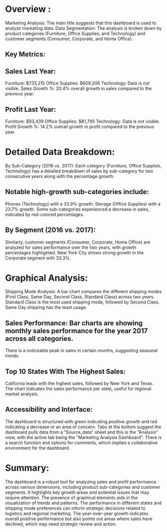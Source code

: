# Overview : 

Marketing Analysis: The main title suggests that this dashboard is used to analyze marketing data.
Data Segmentation: The analysis is broken down by product categories (Furniture, Office Supplies, and Technology) and customer segments (Consumer, Corporate, and Home Office).

## Key Metrics:
## Sales Last Year:
Furniture: $733,215
Office Supplies: $609,206
Technology: Data is not visible.
Sales Growth %: 20.4% overall growth in sales compared to the previous year.

## Profit Last Year:
Furniture: $93,439
Office Supplies: $81,795
Technology: Data is not visible.
Profit Growth %: 14.2% overall growth in profit compared to the previous year.


# Detailed Data Breakdown:
By Sub-Category (2016 vs. 2017):
Each category (Furniture, Office Supplies, Technology) has a detailed breakdown of sales by sub-category for two consecutive years along with the percentage growth.

## Notable high-growth sub-categories include:
Phones (Technology) with a 33.9% growth.
Storage (Office Supplies) with a 23.7% growth.
Some sub-categories experienced a decrease in sales, indicated by red-colored percentages.

## By Segment (2016 vs. 2017):
Similarly, customer segments (Consumer, Corporate, Home Office) are analyzed for sales performance over the two years, with growth percentages highlighted.
New York City shows strong growth in the Corporate segment with 33.3%.


# Graphical Analysis:
Shipping Mode Analysis: A bar chart compares the different shipping modes (First Class, Same Day, Second Class, Standard Class) across two years.
Standard Class is the most used shipping mode, followed by Second Class.
Same Day shipping has the least usage.

## Sales Performance: Bar charts are showing monthly sales performance for the year 2017 across all categories.
There is a noticeable peak in sales in certain months, suggesting seasonal trends.
## Top 10 States With The Highest Sales:
California leads with the highest sales, followed by New York and Texas.
The chart indicates the sales performance per state, useful for regional market analysis.

## Accessibility and Interface:
The dashboard is structured with green indicating positive growth and red indicating a decrease or an area of concern.
Tabs at the bottom suggest the dashboard pulls data from a "Source_data" sheet and this is the "Analysis" view, with the active tab being the "Marketing Analysis Dashboard".
There is a search function and options for comments, which implies a collaborative environment for the dashboard.


# Summary:
The dashboard is a robust tool for analyzing sales and profit performance across various dimensions, including product sub-categories and customer segments. 
It highlights key growth areas and potential issues that may require attention. The presence of graphical elements aids in the visualization of trends and patterns. 
The performance in different states and shipping mode preferences can inform strategic decisions related to logistics and regional marketing. 
The year-over-year growth indicates overall positive performance but also points out areas where sales have declined, which may need strategic review and action.
